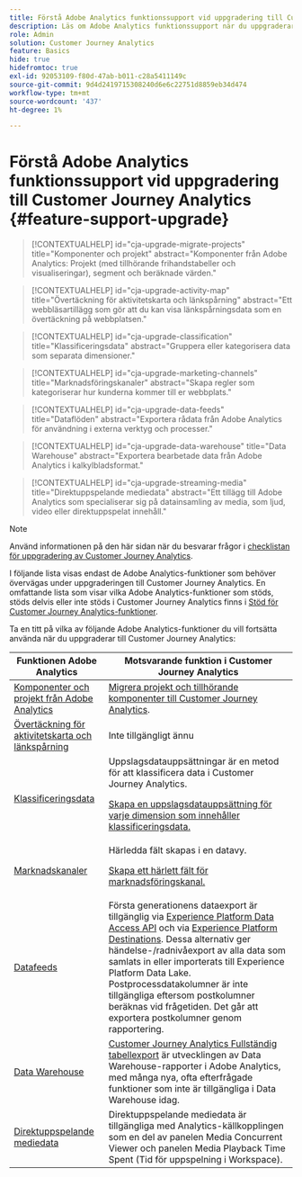 ```yaml
---
title: Förstå Adobe Analytics funktionssupport vid uppgradering till Customer Journey Analytics
description: Läs om Adobe Analytics funktionssupport när du uppgraderar till Customer Journey Analytics
role: Admin
solution: Customer Journey Analytics
feature: Basics
hide: true
hidefromtoc: true
exl-id: 92053109-f80d-47ab-b011-c28a5411149c
source-git-commit: 9d4d2419715308240d6e6c22751d8859eb34d474
workflow-type: tm+mt
source-wordcount: '437'
ht-degree: 1%

---
```


# Förstå Adobe Analytics funktionssupport vid uppgradering till Customer Journey Analytics {#feature-support-upgrade}

<!-- markdownlint-disable MD034 -->

>[!CONTEXTUALHELP]
>id="cja-upgrade-migrate-projects"
>title="Komponenter och projekt"
>abstract="Komponenter från Adobe Analytics: Projekt (med tillhörande frihandstabeller och visualiseringar), segment och beräknade värden."

<!-- markdownlint-enable MD034 -->

<!-- markdownlint-disable MD034 -->

>[!CONTEXTUALHELP]
>id="cja-upgrade-activity-map"
>title="Övertäckning för aktivitetskarta och länkspårning"
>abstract="Ett webbläsartillägg som gör att du kan visa länkspårningsdata som en övertäckning på webbplatsen."

<!-- markdownlint-enable MD034 -->

<!-- markdownlint-disable MD034 -->

>[!CONTEXTUALHELP]
>id="cja-upgrade-classification"
>title="Klassificeringsdata"
>abstract="Gruppera eller kategorisera data som separata dimensioner."

<!-- markdownlint-enable MD034 -->

<!-- markdownlint-disable MD034 -->

>[!CONTEXTUALHELP]
>id="cja-upgrade-marketing-channels"
>title="Marknadsföringskanaler"
>abstract="Skapa regler som kategoriserar hur kunderna kommer till er webbplats."

<!-- markdownlint-enable MD034 -->

<!-- markdownlint-disable MD034 -->

>[!CONTEXTUALHELP]
>id="cja-upgrade-data-feeds"
>title="Dataflöden"
>abstract="Exportera rådata från Adobe Analytics för användning i externa verktyg och processer."

<!-- markdownlint-enable MD034 -->

<!-- markdownlint-disable MD034 -->

>[!CONTEXTUALHELP]
>id="cja-upgrade-data-warehouse"
>title="Data Warehouse"
>abstract="Exportera bearbetade data från Adobe Analytics i kalkylbladsformat."

<!-- markdownlint-enable MD034 -->

<!-- markdownlint-disable MD034 -->

>[!CONTEXTUALHELP]
>id="cja-upgrade-streaming-media"
>title="Direktuppspelande mediedata"
>abstract="Ett tillägg till Adobe Analytics som specialiserar sig på datainsamling av media, som ljud, video eller direktuppspelat innehåll."

<!-- markdownlint-enable MD034 -->

>[!NOTE]
> 
>Använd informationen på den här sidan när du besvarar frågor i [checklistan för uppgradering av Customer Journey Analytics](https://gigazelle.github.io/cja-ttv/).

I följande lista visas endast de Adobe Analytics-funktioner som behöver övervägas under uppgraderingen till Customer Journey Analytics. En omfattande lista som visar vilka Adobe Analytics-funktioner som stöds, stöds delvis eller inte stöds i Customer Journey Analytics finns i [Stöd för Customer Journey Analytics-funktioner](/help/getting-started/aa-vs-cja/cja-aa.md).

Ta en titt på vilka av följande Adobe Analytics-funktioner du vill fortsätta använda när du uppgraderar till Customer Journey Analytics:

| Funktionen Adobe Analytics | Motsvarande funktion i Customer Journey Analytics |
|---------|----------|
| [Komponenter och projekt från Adobe Analytics](https://experienceleague.adobe.com/en/docs/analytics/analyze/analysis-workspace/build-workspace-project/freeform-overview) | [Migrera projekt och tillhörande komponenter till Customer Journey Analytics](https://experienceleague.adobe.com/en/docs/analytics/admin/admin-tools/component-migration/prepare-component-migration). |
| [Övertäckning för aktivitetskarta och länkspårning](https://experienceleague.adobe.com/en/docs/analytics/analyze/activity-map/overview) | Inte tillgängligt ännu |
| [Klassificeringsdata](https://experienceleague.adobe.com/en/docs/analytics/components/classifications/c-classifications) | Uppslagsdatauppsättningar är en metod för att klassificera data i Customer Journey Analytics.<p>[Skapa en uppslagsdatauppsättning för varje dimension som innehåller klassificeringsdata.](/help/getting-started/cja-upgrade/cja-upgrade-dataset-lookup.md)</p> |
| [Marknadskanaler](https://experienceleague.adobe.com/en/docs/analytics/components/marketing-channels/c-getting-started-mchannel) | Härledda fält skapas i en datavy. <p>[Skapa ett härlett fält för marknadsföringskanal.](/help/getting-started/cja-upgrade/cja-upgrade-marketing-channel.md)</p> |
| [Datafeeds](https://experienceleague.adobe.com/en/docs/analytics/export/analytics-data-feed/data-feed-overview) | Första generationens dataexport är tillgänglig via [Experience Platform Data Access API](https://experienceleague.adobe.com/docs/experience-platform/data-access/api.html) och via [Experience Platform Destinations](https://experienceleague.adobe.com/docs/experience-platform/destinations/ui/activate/export-datasets.html). Dessa alternativ ger händelse-/radnivåexport av alla data som samlats in eller importerats till Experience Platform Data Lake. Postprocessdatakolumner är inte tillgängliga eftersom postkolumner beräknas vid frågetiden. Det går att exportera postkolumner genom rapportering. |
| [Data Warehouse](https://experienceleague.adobe.com/en/docs/analytics/export/data-warehouse/data-warehouse) | [Customer Journey Analytics Fullständig tabellexport](/help/analysis-workspace/export/export-cloud.md) är utvecklingen av Data Warehouse-rapporter i Adobe Analytics, med många nya, ofta efterfrågade funktioner som inte är tillgängliga i Data Warehouse idag. |
| [Direktuppspelande mediedata](https://experienceleague.adobe.com/en/docs/media-analytics/using/media-overview) | Direktuppspelande mediedata är tillgängliga med Analytics-källkopplingen som en del av panelen Media Concurrent Viewer och panelen Media Playback Time Spent (Tid för uppspelning i Workspace). |
